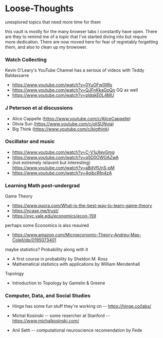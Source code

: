 # Loose-Thoughts
unexplored topics that need more time for them

this vault is mostly for the many  browser tabs I constantly have open. There are they to remind me of a topic that I've started diving into but require more dedication. There are now moved here for fear of regretably forgetting them, and also to clean up my browswer. 

### Watch Collecting
Kevin O'Leary's YouTube Channel has a serious of videos with Teddy Baldassarre
- https://www.youtube.com/watch?v=0YuOFw0llRs
- https://www.youtube.com/watch?v=QJFnKkaGpQo
GQ as well
- https://www.youtube.com/watch?v=pldqkE0L4MU

### J Peterson et al discussions
- Alice Cappelle (https://www.youtube.com/c/AliceCappelle)
- Olivia Sun (https://www.youtube.com/c/oliSUNvia)
- Big Think (https://www.youtube.com/c/bigthink)

### Oscillator and music
- https://www.youtube.com/watch?v=C-V1uXeyGmg
- https://www.youtube.com/watch?v=q5D0OWGAZwA
- (not extremely relavent but interesting) https://www.youtube.com/watch?v=aBdVfUnS-pM
- https://www.youtube.com/watch?v=4gibcRfp4zA

### Learning Math post-undergrad

Game Theory
- https://www.quora.com/What-is-the-best-way-to-learn-game-theory
- https://ncase.me/trust/
- https://oyc.yale.edu/economics/econ-159

perhaps some Economics is also reauired
- https://www.amazon.com/Microeconomic-Theory-Andreu-Mas-Colell/dp/0195073401

maybe statistics? Probability along with it
- A first course in probability by Sheldon M. Ross
- Mathematical statistics with applications by William Mendenhall

Topology
- Introduction to Topology by Gamelin & Greene

### Computer, Data, and Social Studies

- Hinge has some fun stuff they're working on
-- https://hinge.co/labs/

- Michal Kosinski
-- some resercher at Stanford
-- https://www.michalkosinski.com/

- Anil Seth
-- computational neuroscience recomendation by Fede

